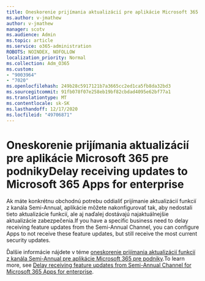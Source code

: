 ```yaml
---
title: Oneskorenie prijímania aktualizácií pre aplikácie Microsoft 365 pre podniky
ms.author: v-jmathew
author: v-jmathew
manager: scotv
ms.audience: Admin
ms.topic: article
ms.service: o365-administration
ROBOTS: NOINDEX, NOFOLLOW
localization_priority: Normal
ms.collection: Adm_O365
ms.custom:
- "9003964"
- "7020"
ms.openlocfilehash: 249b28c5917121b7a3665cc2ed1ca5fb8da32bd3
ms.sourcegitcommit: 91fb078f07e258eb19bf82cbdad4095e62bf77a1
ms.translationtype: MT
ms.contentlocale: sk-SK
ms.lasthandoff: 12/17/2020
ms.locfileid: "49706871"
---
```

# <a name="delay-receiving-updates-to-microsoft-365-apps-for-enterprise"></a><span data-ttu-id="26ab4-102">Oneskorenie prijímania aktualizácií pre aplikácie Microsoft 365 pre podniky</span><span class="sxs-lookup"><span data-stu-id="26ab4-102">Delay receiving updates to Microsoft 365 Apps for enterprise</span></span>

<span data-ttu-id="26ab4-103">Ak máte konkrétnu obchodnú potrebu oddialiť prijímanie aktualizácií funkcií z kanála Semi-Annual, aplikácie môžete nakonfigurovať tak, aby nedostali tieto aktualizácie funkcií, ale aj naďalej dostávajú najaktuálnejšie aktualizácie zabezpečenia.</span><span class="sxs-lookup"><span data-stu-id="26ab4-103">If you have a specific business need to delay receiving feature updates from the Semi-Annual Channel, you can configure Apps to not receive these feature updates, but still receive the most current security updates.</span></span>

<span data-ttu-id="26ab4-104">Ďalšie informácie nájdete v téme [oneskorenie prijímania aktualizácií funkcií z kanála Semi-Annual pre aplikácie Microsoft 365 pre podniky](https://go.microsoft.com/fwlink/?linkid=2109533).</span><span class="sxs-lookup"><span data-stu-id="26ab4-104">To learn more, see [Delay receiving feature updates from Semi-Annual Channel for Microsoft 365 Apps for enterprise](https://go.microsoft.com/fwlink/?linkid=2109533).</span></span>
